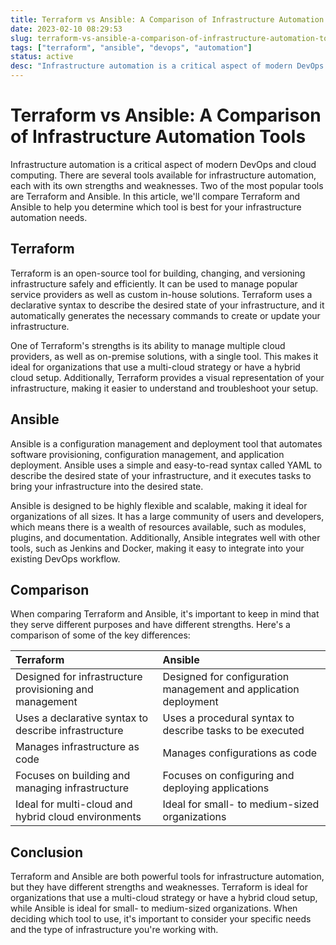 ```yaml
---
title: Terraform vs Ansible: A Comparison of Infrastructure Automation Tools
date: 2023-02-10 08:29:53
slug: terraform-vs-ansible-a-comparison-of-infrastructure-automation-tools
tags: ["terraform", "ansible", "devops", "automation"]
status: active
desc: "Infrastructure automation is a critical aspect of modern DevOps and cloud computing. There are several tools available for infrastructure automation, each with its own strengths and weaknesses. Two of the most popular tools are Terraform and Ansible. In this article, we'll compare Terraform and Ansible to help you determine which tool is best for your infrastructure automation needs."
---
```

# Terraform vs Ansible: A Comparison of Infrastructure Automation Tools
Infrastructure automation is a critical aspect of modern DevOps and cloud computing. There are several tools available for infrastructure automation, each with its own strengths and weaknesses. Two of the most popular tools are Terraform and Ansible. In this article, we'll compare Terraform and Ansible to help you determine which tool is best for your infrastructure automation needs.

## Terraform

Terraform is an open-source tool for building, changing, and versioning infrastructure safely and efficiently. It can be used to manage popular service providers as well as custom in-house solutions. Terraform uses a declarative syntax to describe the desired state of your infrastructure, and it automatically generates the necessary commands to create or update your infrastructure.

One of Terraform's strengths is its ability to manage multiple cloud providers, as well as on-premise solutions, with a single tool. This makes it ideal for organizations that use a multi-cloud strategy or have a hybrid cloud setup. Additionally, Terraform provides a visual representation of your infrastructure, making it easier to understand and troubleshoot your setup.

## Ansible

Ansible is a configuration management and deployment tool that automates software provisioning, configuration management, and application deployment. Ansible uses a simple and easy-to-read syntax called YAML to describe the desired state of your infrastructure, and it executes tasks to bring your infrastructure into the desired state.

Ansible is designed to be highly flexible and scalable, making it ideal for organizations of all sizes. It has a large community of users and developers, which means there is a wealth of resources available, such as modules, plugins, and documentation. Additionally, Ansible integrates well with other tools, such as Jenkins and Docker, making it easy to integrate into your existing DevOps workflow.

## Comparison

When comparing Terraform and Ansible, it's important to keep in mind that they serve different purposes and have different strengths. Here's a comparison of some of the key differences:

| Terraform|Ansible      |
|:---------|:-------------|
| Designed for infrastructure provisioning and management | Designed for configuration management and application deployment |
| Uses a declarative syntax to describe infrastructure | Uses a procedural syntax to describe tasks to be executed   |
| Manages infrastructure as code | Manages configurations as code |
| Focuses on building and managing infrastructure | Focuses on configuring and deploying applications |
| Ideal for multi-cloud and hybrid cloud environments | Ideal for small- to medium-sized organizations |    
	
## Conclusion

Terraform and Ansible are both powerful tools for infrastructure automation, but they have different strengths and weaknesses. Terraform is ideal for organizations that use a multi-cloud strategy or have a hybrid cloud setup, while Ansible is ideal for small- to medium-sized organizations. When deciding which tool to use, it's important to consider your specific needs and the type of infrastructure you're working with.
